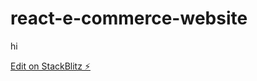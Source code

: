 # react-e-commerce-website
hi

[Edit on StackBlitz ⚡️](https://stackblitz.com/edit/react-e-commerce-website)